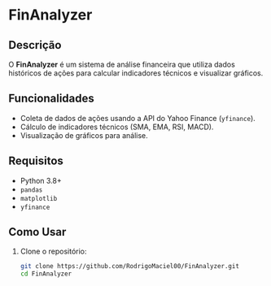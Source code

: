 # FinAnalyzer

## Descrição
O **FinAnalyzer** é um sistema de análise financeira que utiliza dados históricos de ações para calcular indicadores técnicos e visualizar gráficos.

## Funcionalidades
- Coleta de dados de ações usando a API do Yahoo Finance (`yfinance`).
- Cálculo de indicadores técnicos (SMA, EMA, RSI, MACD).
- Visualização de gráficos para análise.

## Requisitos
- Python 3.8+
- `pandas`
- `matplotlib`
- `yfinance`

## Como Usar
1. Clone o repositório:
   ```bash
   git clone https://github.com/RodrigoMaciel00/FinAnalyzer.git
   cd FinAnalyzer
